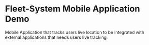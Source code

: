 # Fleet-System Mobile Application Demo

Mobile Application that tracks users live location to be integrated with external applications that needs users live tracking.
